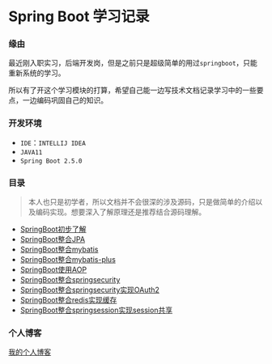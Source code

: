 # Spring Boot 学习记录

### 缘由

最近刚入职实习，后端开发岗，但是之前只是超级简单的用过`springboot`，只能重新系统的学习。

所以有了开这个学习模块的打算，希望自己能一边写技术文档记录学习中的一些要点，一边编码巩固自己的知识。

### 开发环境

- `IDE`：`INTELLIJ IDEA`
- `JAVA11`
- `Spring Boot 2.5.0`

### 目录

> 本人也只是初学者，所以文档并不会很深的涉及源码，只是做简单的介绍以及编码实现。想要深入了解原理还是推荐结合源码理解。

* [SpringBoot初步了解](https://github.com/bigmoom/springboot/tree/main/SpringBoot%E5%88%9D%E6%AD%A5%E4%BA%86%E8%A7%A3)
* [SpringBoot整合JPA](https://github.com/bigmoom/springboot/tree/main/springboot%E6%95%B4%E5%90%88JPA)
* [SpringBoot整合mybatis](https://github.com/bigmoom/springboot/tree/main/springboot%E6%95%B4%E5%90%88mybatis)
* [SpringBoot整合mybatis-plus](https://github.com/bigmoom/springboot/tree/main/springboot%E6%95%B4%E5%90%88mybatis-plus)
* [SpringBoot使用AOP](https://github.com/bigmoom/springboot/tree/main/springboot-AOP)
* [SpringBoot整合springsecurity](https://github.com/bigmoom/springboot/tree/main/springboot%E6%95%B4%E5%90%88springsecurity)
* [SpringBoot整合springsecurity实现OAuth2](https://github.com/bigmoom/springboot/tree/main/springboot%E4%BD%BF%E7%94%A8springsecurity%E5%AE%9E%E7%8E%B0OAuth2)
* [SpringBoot整合redis实现缓存](https://github.com/bigmoom/springboot/tree/main/springboot%E6%95%B4%E5%90%88Redis)
* [SpringBoot整合springsession实现session共享]()

### 个人博客

[我的个人博客](www.caiwanghui.top)

